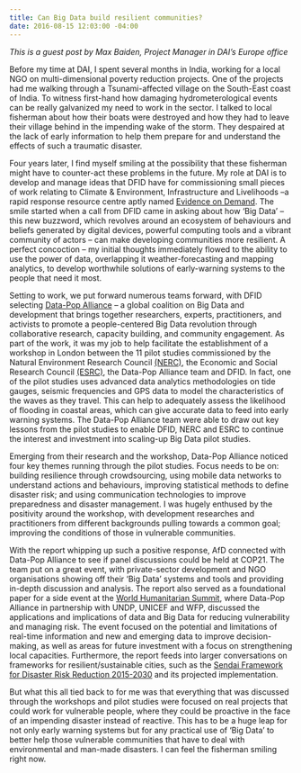 ```yaml
---
title: Can Big Data build resilient communities?
date: 2016-08-15 12:03:00 -04:00
---
```


*This is a guest post by Max Baiden, Project Manager in DAI’s Europe office*

Before my time at DAI, I spent several months in India, working for a local NGO on multi-dimensional poverty reduction projects. One of the projects had me walking through a Tsunami-affected village on the South-East coast of India. To witness first-hand how damaging hydrometerological events can be really galvanized my need to work in the sector. I talked to local fisherman about how their boats were destroyed and how they had to leave their village behind in the impending wake of the storm. They despaired at the lack of early information to help them prepare for and understand the effects of such a traumatic disaster.

Four years later, I find myself smiling at the possibility that these fisherman might have to counter-act these problems in the future. My role at DAI is to develop and manage ideas that DFID have for commissioning small pieces of work relating to Climate & Environment, Infrastructure and Livelihoods –a rapid response resource centre aptly named [Evidence on Demand](http://www.evidenceondemand.info/homepage.aspx). The smile started when a call from DFID came in asking about how ‘Big Data’ – this new buzzword, which revolves around an ecosystem of behaviours and beliefs generated by digital devices, powerful computing tools and a vibrant community of actors – can make developing communities more resilient. A perfect concoction – my initial thoughts immediately flowed to the ability to use the power of data, overlapping it weather-forecasting and mapping analytics, to develop worthwhile solutions of early-warning systems to the people that need it most.

<!--more-->

Setting to work, we put forward numerous teams forward, with DFID selecting [Data-Pop Alliance](http://datapopalliance.org/) – a global coalition on Big Data and development that brings together researchers, experts, practitioners, and activists to promote a people-centered Big Data revolution through collaborative research, capacity building, and community engagement. As part of the work, it was my job to help facilitate the establishment of a workshop in London between the 11 pilot studies commissioned by the Natural Environment Research Council [(NERC)](http://www.nerc.ac.uk/), the Economic and Social Research Council [(ESRC)](http://www.esrc.ac.uk/), the Data-Pop Alliance team and DFID. In fact, one of the pilot studies uses advanced data analytics methodologies on tide gauges, seismic frequencies and GPS data to model the characteristics of the waves as they travel. This can help to adequately assess the likelihood of flooding in coastal areas, which can give accurate data to feed into early warning systems. The Data-Pop Alliance team were able to draw out key lessons from the pilot studies to enable DFID, NERC and ESRC to continue the interest and investment into scaling-up Big Data pilot studies.

Emerging from their research and the workshop, Data-Pop Alliance noticed four key themes running through the pilot studies. Focus needs to be on: building resilience through crowdsourcing, using mobile data networks to understand actions and behaviours, improving statistical methods to define disaster risk; and using communication technologies to improve preparedness and disaster management. I was hugely enthused by the positivity around the workshop, with development researches and practitioners from different backgrounds pulling towards a common goal; improving the conditions of those in vulnerable communities.

With the report whipping up such a positive response, AfD connected with Data-Pop Alliance to see if panel discussions could be held at COP21. The team put on a great event, with private-sector development and NGO organisations showing off their ‘Big Data’ systems and tools and providing in-depth discussion and analysis. The report also served as a foundational paper for a side event at the [World Humanitarian Summit](https://www.worldhumanitariansummit.org/), where Data-Pop Alliance in partnership with UNDP, UNICEF and WFP, discussed the applications and implications of data and Big Data for reducing vulnerability and managing risk. The event focused on the potential and limitations of real-time information and new and emerging data to improve decision-making, as well as areas for future investment with a focus on strengthening local capacities. Furthermore, the report feeds into larger conversations on frameworks for resilient/sustainable cities, such as the [Sendai Framework for Disaster Risk Reduction 2015-2030](http://www.preventionweb.net/files/43291_sendaiframeworkfordrren.pdf) and its projected implementation.

But what this all tied back to for me was that everything that was discussed through the workshops and pilot studies were focused on real projects that could work for vulnerable people, where they could be proactive in the face of an impending disaster instead of reactive. This has to be a huge leap for not only early warning systems but for any practical use of ‘Big Data’ to better help those vulnerable communities that have to deal with environmental and man-made disasters. I can feel the fisherman smiling right now.
